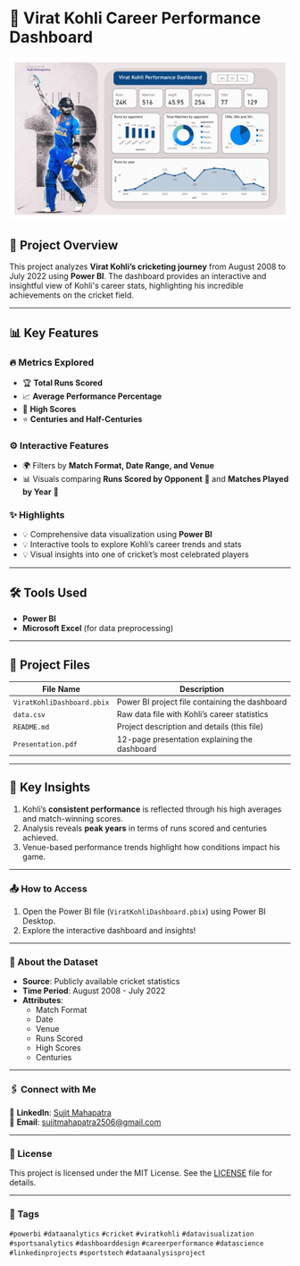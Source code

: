 # 🏏 Virat Kohli Career Performance Dashboard  

![dashboard](https://github.com/sujitmahapatra/Virat-Kohli-Dashboard/blob/55f1532ce27c3cb32d2596779ab50c203c7e1c3b/Virat%20Kohli%20Dashboard.png)

## 🚀 Project Overview  
This project analyzes **Virat Kohli’s cricketing journey** from August 2008 to July 2022 using **Power BI**. The dashboard provides an interactive and insightful view of Kohli's career stats, highlighting his incredible achievements on the cricket field.

---

## 📊 Key Features  

### 🔥 **Metrics Explored**
- 🏆 **Total Runs Scored**  
- 📈 **Average Performance Percentage**  
- 💯 **High Scores**  
- ⭐ **Centuries and Half-Centuries**  

### ⚙️ **Interactive Features**
- 🌍 Filters by **Match Format, Date Range, and Venue**  
- 📊 Visuals comparing **Runs Scored by Opponent** 🥇 and **Matches Played by Year** 📅  

### ✨ **Highlights**
- 💡 Comprehensive data visualization using **Power BI**  
- 💡 Interactive tools to explore Kohli’s career trends and stats  
- 💡 Visual insights into one of cricket’s most celebrated players  

---

## 🛠️ Tools Used  

- **Power BI**  
- **Microsoft Excel** (for data preprocessing)  

---

## 📂 Project Files  

| File Name              | Description                                     |  
|------------------------|-------------------------------------------------|  
| `ViratKohliDashboard.pbix` | Power BI project file containing the dashboard |  
| `data.csv`             | Raw data file with Kohli’s career statistics    |  
| `README.md`            | Project description and details (this file)     |  
| `Presentation.pdf`     | 12-page presentation explaining the dashboard   |  

---

## 📄 Key Insights  

1. Kohli’s **consistent performance** is reflected through his high averages and match-winning scores.  
2. Analysis reveals **peak years** in terms of runs scored and centuries achieved.  
3. Venue-based performance trends highlight how conditions impact his game.  

---

### 📤 How to Access  

1. Open the Power BI file (`ViratKohliDashboard.pbix`) using Power BI Desktop.  
2. Explore the interactive dashboard and insights!  

---

### 🌟 About the Dataset  

- **Source**: Publicly available cricket statistics  
- **Time Period**: August 2008 - July 2022  
- **Attributes**:  
  - Match Format  
  - Date  
  - Venue  
  - Runs Scored  
  - High Scores  
  - Centuries  

---

### 🖇️ Connect with Me  

💼 **LinkedIn**: [Sujit Mahapatra](https://www.linkedin.com/in/mr-sm25/)  
📧 **Email**: sujitmahapatra2506@gmail.com

---

### 📜 License  

This project is licensed under the MIT License. See the [LICENSE](./LICENSE) file for details.  

---

### 🔗 Tags  
`#powerbi` `#dataanalytics` `#cricket` `#viratkohli` `#datavisualization` `#sportsanalytics` `#dashboarddesign` `#careerperformance` `#datascience` `#linkedinprojects` `#sportstech` `#dataanalysisproject`  
